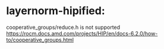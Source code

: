 # layernorm-hipified:
cooperative_groups/reduce.h is not supported 
https://rocm.docs.amd.com/projects/HIP/en/docs-6.2.0/how-to/cooperative_groups.html

